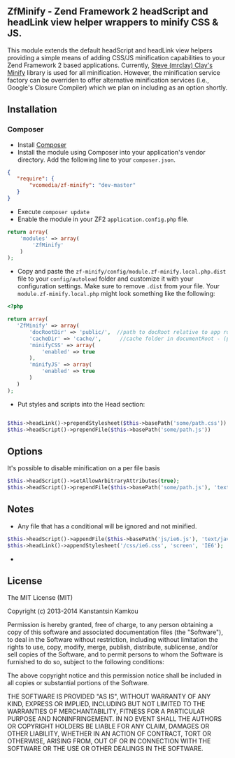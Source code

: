 ## ZfMinify - Zend Framework 2 headScript and headLink view helper wrappers to minify CSS & JS.
This module extends the default headScript and headLink view helpers providing a simple means of adding CSS/JS minification capabilities to your Zend Framework 2 based applications.  Currently, [Steve (mrclay) Clay's Minify](https://github.com/mrclay/minify) library is used for all minification.  However, the minification service factory can be overriden to offer alternative minification services (i.e., Google's Closure Compiler) which we plan on including as an option shortly.

## Installation
### Composer
 * Install [Composer](http://getcomposer.org/doc/00-intro.md)
 * Install the module using Composer into your application's vendor directory. Add the following line to your `composer.json`.

 ```json
 {
    "require": {
        "vcomedia/zf-minify": "dev-master"
    }
 }
```
 * Execute ```composer update```
 * Enable the module in your ZF2 `application.config.php` file.

 ```php
 return array(
     'modules' => array(
         'ZfMinify'
     )
 );
 ```
 * Copy and paste the `zf-minify/config/module.zf-minify.local.php.dist` file to your `config/autoload` folder and customize it with your configuration settings. Make sure to remove `.dist` from your file. Your `module.zf-minify.local.php` might look something like the following:

  ```php
 <?php

 return array(
     'ZfMinify' => array(
         'docRootDir' => 'public/',  //path to docRoot relative to app root - (preceeding and trailing slashes ignored)
         'cacheDir' => 'cache/',      //cache folder in documentRoot - (preceeding and trailing slashes ignored)
         'minifyCSS' => array(
             'enabled' => true
         ),
         'minifyJS' => array(
             'enabled' => true
         )
     )
 );
  ```

 * Put styles and scripts into the Head section:

```php

$this->headLink()->prependStylesheet($this->basePath('some/path.css'))
$this->headScript()->prependFile($this->basePath('some/path.js'))
```
## Options
It's possible to disable minification on a per file basis
```php
$this->headScript()->setAllowArbitraryAttributes(true);
$this->headScript()->prependFile($this->basePath('some/path.js'), 'text/javascript', array('minify' => false))
```
## Notes
 * Any file that has a conditional will be ignored and not minified.
 ```php
 $this->headScript()->appendFile($this->basePath('js/ie6.js'), 'text/javascript', array('conditional' => 'IE6',));
 $this->headLink()->appendStylesheet('/css/ie6.css', 'screen', 'IE6');
 ```
 *  
## License
The MIT License (MIT)

Copyright (c) 2013-2014 Kanstantsin Kamkou

Permission is hereby granted, free of charge, to any person obtaining a copy of
this software and associated documentation files (the "Software"), to deal in
the Software without restriction, including without limitation the rights to
use, copy, modify, merge, publish, distribute, sublicense, and/or sell copies of
the Software, and to permit persons to whom the Software is furnished to do so,
subject to the following conditions:

The above copyright notice and this permission notice shall be included in all
copies or substantial portions of the Software.

THE SOFTWARE IS PROVIDED "AS IS", WITHOUT WARRANTY OF ANY KIND, EXPRESS OR
IMPLIED, INCLUDING BUT NOT LIMITED TO THE WARRANTIES OF MERCHANTABILITY, FITNESS
FOR A PARTICULAR PURPOSE AND NONINFRINGEMENT. IN NO EVENT SHALL THE AUTHORS OR
COPYRIGHT HOLDERS BE LIABLE FOR ANY CLAIM, DAMAGES OR OTHER LIABILITY, WHETHER
IN AN ACTION OF CONTRACT, TORT OR OTHERWISE, ARISING FROM, OUT OF OR IN
CONNECTION WITH THE SOFTWARE OR THE USE OR OTHER DEALINGS IN THE SOFTWARE.

